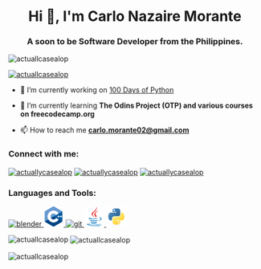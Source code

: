 <h1 align="center">Hi 👋, I'm Carlo Nazaire Morante</h1>
<h3 align="center">A soon to be Software Developer from the Philippines.</h3>

<p align="left"> <img src="https://komarev.com/ghpvc/?username=actuallcasealop&label=Profile%20views&color=0e75b6&style=flat" alt="actuallcasealop" /> </p>

<p align="left"> <a href="https://github.com/ryo-ma/github-profile-trophy"><img src="https://github-profile-trophy.vercel.app/?username=actuallcasealop" alt="actuallcasealop" /></a> </p>

- 🔭 I’m currently working on [100 Days of Python](https://github.com/ActuallyCasealop/100-days-of-python)

- 🌱 I’m currently learning **The Odins Project (OTP) and various courses on freecodecamp.org**

- 📫 How to reach me **carlo.morante02@gmail.com**

<h3 align="left">Connect with me:</h3>
<p align="left">
<a href="https://linkedin.com/in/actuallycasealop" target="blank"><img align="center" src="https://raw.githubusercontent.com/rahuldkjain/github-profile-readme-generator/master/src/images/icons/Social/linked-in-alt.svg" alt="actuallycasealop" height="30" width="40" /></a>
<a href="https://fb.com/actuallycasealop" target="blank"><img align="center" src="https://raw.githubusercontent.com/rahuldkjain/github-profile-readme-generator/master/src/images/icons/Social/facebook.svg" alt="actuallycasealop" height="30" width="40" /></a>
<a href="https://www.leetcode.com/actuallycasealop" target="blank"><img align="center" src="https://raw.githubusercontent.com/rahuldkjain/github-profile-readme-generator/master/src/images/icons/Social/leet-code.svg" alt="actuallycasealop" height="30" width="40" /></a>
</p>

<h3 align="left">Languages and Tools:</h3>
<p align="left"> <a href="https://www.blender.org/" target="_blank" rel="noreferrer"> <img src="https://download.blender.org/branding/community/blender_community_badge_white.svg" alt="blender" width="40" height="40"/> </a> <a href="https://www.w3schools.com/cpp/" target="_blank" rel="noreferrer"> <img src="https://raw.githubusercontent.com/devicons/devicon/master/icons/cplusplus/cplusplus-original.svg" alt="cplusplus" width="40" height="40"/> </a> <a href="https://git-scm.com/" target="_blank" rel="noreferrer"> <img src="https://www.vectorlogo.zone/logos/git-scm/git-scm-icon.svg" alt="git" width="40" height="40"/> </a> <a href="https://www.java.com" target="_blank" rel="noreferrer"> <img src="https://raw.githubusercontent.com/devicons/devicon/master/icons/java/java-original.svg" alt="java" width="40" height="40"/> </a> <a href="https://www.python.org" target="_blank" rel="noreferrer"> <img src="https://raw.githubusercontent.com/devicons/devicon/master/icons/python/python-original.svg" alt="python" width="40" height="40"/> </a> </p>

<p><img align="left" src="https://github-readme-stats.vercel.app/api/top-langs?username=actuallcasealop&show_icons=true&locale=en&layout=compact" alt="actuallcasealop" /></p>

<p>&nbsp;<img align="center" src="https://github-readme-stats.vercel.app/api?username=actuallcasealop&show_icons=true&locale=en" alt="actuallcasealop" /></p>

<p><img align="center" src="https://github-readme-streak-stats.herokuapp.com/?user=actuallcasealop&" alt="actuallcasealop" /></p>
